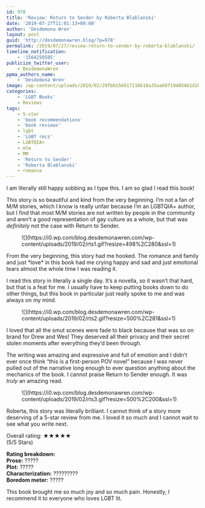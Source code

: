 ```yaml
---
id: 978
title: 'Review: Return to Sender by Roberta Blablanski'
date: '2019-07-27T11:01:13+00:00'
author: 'Desdemona Wren'
layout: post
guid: 'http://desdemonawren.blog/?p=978'
permalink: /2019/07/27/review-return-to-sender-by-roberta-blablanski/
timeline_notification:
    - '1564250505'
publicize_twitter_user:
    - DesdemonaWren
ppma_authors_name:
    - 'Desdemona Wren'
image: /wp-content/uploads/2019/02/29fbb156917116b18a35aa68f194054b1d208336.jpg
categories:
    - 'LGBT Books'
    - Reviews
tags:
    - 5-star
    - 'book recommendations'
    - 'book reviews'
    - lgbt
    - 'LGBT recs'
    - LGBTQIA+
    - mlm
    - MM
    - 'Return to Sender'
    - 'Roberta Blablanski'
    - romance
---
```


I am literally still happy sobbing as I type this. I am so glad I read this book!

This story is so beautiful and kind from the very beginning. I’m not a fan of M/M stories, which I know is really unfair because I’m an LGBTQIA+ author, but I find that most M/M stories are not written by people in the community and aren’t a good representation of gay culture as a whole, but that was *definitely* not the case with Return to Sender.

<div class="wp-block-image"><figure class="aligncenter">![](https://i0.wp.com/blog.desdemonawren.com/wp-content/uploads/2019/02/rts1.gif?resize=498%2C280&ssl=1)</figure></div>From the very beginning, this story had me hooked. The romance and family and just *love* in this book had me crying happy and sad and just emotional tears almost the whole time I was reading it.

I read this story in literally a single day. It’s a novella, so it wasn’t that hard, but that is a feat for me. I usually have to keep putting books down to do other things, but this book in particular just really spoke to me and was always on my mind.

<div class="wp-block-image"><figure class="aligncenter">![](https://i0.wp.com/blog.desdemonawren.com/wp-content/uploads/2019/02/rts2.gif?resize=500%2C281&ssl=1)</figure></div>I loved that all the smut scenes were fade to black because that was so on brand for Drew and Wes! They deserved all their privacy and their secret stolen moments after everything they’d been through.

The writing was amazing and expressive and full of emotion and I didn’t ever once think “this is a first-person POV novel” because I was never pulled out of the narrative long enough to ever question anything about the mechanics of the book. I cannot praise Return to Sender enough. It was *truly* an amazing read.

<div class="wp-block-image"><figure class="aligncenter">![](https://i0.wp.com/blog.desdemonawren.com/wp-content/uploads/2019/02/rts3.gif?resize=500%2C200&ssl=1)</figure></div>Roberta, this story was literally brilliant. I cannot think of a story more deserving of a 5-star review from me. I loved it so much and I cannot wait to see what you write next.

Overall rating: ★★★★★  
(5/5 Stars)

**Rating breakdown:**  
**Prose:** ?????   
**Plot:** ?????   
**Characterization:** ?‍??‍???‍??‍?   
**Boredom meter:** ?????

This book brought me so much joy and so much pain. Honestly, I recommend it to everyone who loves LGBT lit.